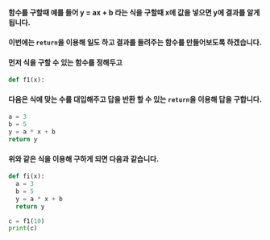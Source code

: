 #### 함수를 구할때 예를 들어 y = ax + b 라는 식을 구할때 x에 값을 넣으면 y에 결과를 알게 됩니다. 
#### 이번에는 ```return```을 이용해 일도 하고 결과를 들려주는 함수를 만들어보도록 하겠습니다. 
#### 먼저 식을 구할 수 있는 함수를 정해두고
```py
def f1(x):
```
#### 다음은 식에 맞는 수를 대입해주고 답을 반환 할 수 있는 ```return```을 이용해 답을 구합니다. 
```py
a = 3
b = 5
y = a * x + b
return y 
```
#### 위와 같은 식을 이용해 구하게 되면 다음과 같습니다. 
```py
def fi(x):
  a = 3
  b = 5
  y = a * x + b
  return y

c = f1(10)
print(c)
```
